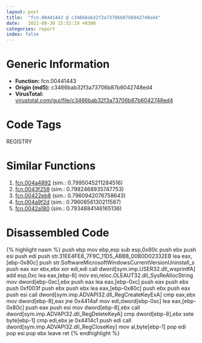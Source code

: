 ```yaml
---
layout: post
title:  "fcn.00441443 @ c3466bab32f3a73706b87b6042748ed4"
date:   2021-08-30 15:52:19 +0300
categories: report
index: false
---
```


# Generic Information
- **Function:** fcn.00441443
- **Origin (md5):** c3466bab32f3a73706b87b6042748ed4
- **VirusTotal:** [virustotal.com/gui/file/c3466bab32f3a73706b87b6042748ed4][virustotal_ref]

# Code Tags
<span class="tag" id="REGISTRY">REGISTRY</span>


# Similar Functions

1. [fcn.004a4892][similar_1_ref] (sim.: 0.7995045211284516)
2. [fcn.0043f258][similar_2_ref] (sim.: 0.7982468935747753)
3. [fcn.00422eb8][similar_3_ref] (sim.: 0.7960942076758643)
4. [fcn.004a9f2d][similar_4_ref] (sim.: 0.7960856130211587)
5. [fcn.0042a180][similar_5_ref] (sim.: 0.7934884146165136)


# Disassembled Code

{% highlight nasm %}
push ebp
mov ebp,esp
sub esp,0x80c
push ebx
push esi
push edi
push str.31EE4FE8_7F9C_11D5_ABB8_00B0D02332EB
lea eax,[ebp-0x80c]
push str.SoftwareMicrosoftWindowsCurrentVersionUninstall_s
push eax
xor ebx,ebx
xor edi,edi
call dword[sym.imp.USER32.dll_wsprintfA]
add esp,0xc
lea eax,[ebp-8]
mov esi,reloc.OLEAUT32.dll_SysReAllocString
mov dword[ebp-0xc],ebx
push eax
lea eax,[ebp-0xc]
push eax
push ebx
push 0xf003f
push ebx
push ebx
lea eax,[ebp-0x80c]
push ebx
push eax
push esi
call dword[sym.imp.ADVAPI32.dll_RegCreateKeyExA]
cmp eax,ebx
mov dword[ebp-8],eax
jne 0x4414af
mov edi,dword[ebp-0xc]
lea eax,[ebp-0x80c]
push eax
push esi
mov dword[ebp-8],ebx
call dword[sym.imp.ADVAPI32.dll_RegDeleteKeyA]
cmp dword[ebp-8],ebx
sete byte[ebp-1]
cmp edi,ebx
je 0x4414c1
push edi
call dword[sym.imp.ADVAPI32.dll_RegCloseKey]
mov al,byte[ebp-1]
pop edi
pop esi
pop ebx
leave 
ret 
{% endhighlight %}


[similar_1_ref]: /report/fcn.004a4892@18980bd3439a28c3ca084fb94b418e27
[similar_2_ref]: /report/fcn.0043f258@c3466bab32f3a73706b87b6042748ed4
[similar_3_ref]: /report/fcn.00422eb8@59aef7c08025d70f84c85db2092fc99e
[similar_4_ref]: /report/fcn.004a9f2d@a9fa810a69d3f4d771518b9f44e2d98d
[similar_5_ref]: /report/fcn.0042a180@fac4f0be03ac37bd8be7ef737cdcee10
[virustotal_ref]: https://www.virustotal.com/gui/file/c3466bab32f3a73706b87b6042748ed4